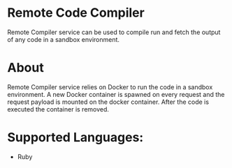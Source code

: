 # Remote Code Compiler
Remote Compiler service can be used to compile run and fetch the output of any code in a sandbox environment.

# About
Remote Compiler service relies on Docker to run the code in a sandbox environment. A new Docker container is spawned on every request and the request payload is mounted on the docker container. After the code is executed the container is removed.

# Supported Languages:
  - Ruby


